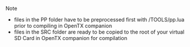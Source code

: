 Note
- files in the PP folder have to be preprocessed first with /TOOLS/pp.lua prior to compiling in OpenTX companion
- files in the SRC folder are ready to be copied to the root of your virtual SD Card in OpenTX companion for compilation


